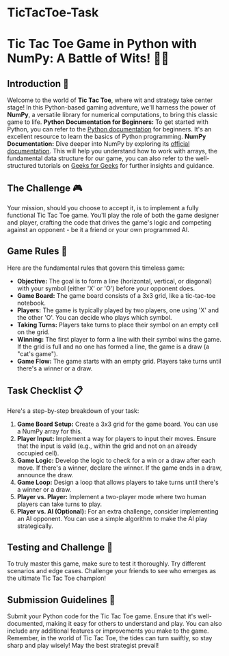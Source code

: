 # TicTacToe-Task

# Tic Tac Toe Game in Python with NumPy: A Battle of Wits! 🎲🧠
## Introduction 🌟 
Welcome to the world of **Tic Tac Toe**, where wit and strategy take center stage! In this Python-based gaming adventure, we'll harness the power of **NumPy**, a versatile library for numerical computations, to bring this classic game to life.
**Python Documentation for Beginners:** To get started with Python, you can refer to the [Python documentation](https://docs.python.org/3/tutorial/index.html) for beginners. It's an excellent resource to learn the basics of Python programming.
**NumPy Documentation:** Dive deeper into NumPy by exploring its [official documentation](https://numpy.org/doc/stable/). This will help you understand how to work with arrays, the fundamental data structure for our game, you can also refer to the well-structured tutorials on [Geeks for Geeks](https://www.geeksforgeeks.org/python-numpy/) for further insights and guidance.
## The Challenge 🎮
Your mission, should you choose to accept it, is to implement a fully functional Tic Tac Toe game. You'll play the role of both the game designer and player, crafting the code that drives the game's logic and competing against an opponent - be it a friend or your own programmed AI.
## Game Rules 📜
Here are the fundamental rules that govern this timeless game:
- **Objective:** The goal is to form a line (horizontal, vertical, or diagonal) with your symbol (either 'X' or 'O') before your opponent does.
- **Game Board:** The game board consists of a 3x3 grid, like a tic-tac-toe notebook.
- **Players:** The game is typically played by two players, one using 'X' and the other 'O'. You can decide who plays which symbol.
- **Taking Turns:** Players take turns to place their symbol on an empty cell on the grid.
- **Winning:** The first player to form a line with their symbol wins the game. If the grid is full and no one has formed a line, the game is a draw (a "cat's game").
- **Game Flow:** The game starts with an empty grid. Players take turns until there's a winner or a draw.
## Task Checklist 📋
Here's a step-by-step breakdown of your task:
1. **Game Board Setup:** Create a 3x3 grid for the game board. You can use a NumPy array for this.
2. **Player Input:** Implement a way for players to input their moves. Ensure that the input is valid (e.g., within the grid and not on an already occupied cell).
3. **Game Logic:** Develop the logic to check for a win or a draw after each move. If there's a winner, declare the winner. If the game ends in a draw, announce the draw.
4. **Game Loop:** Design a loop that allows players to take turns until there's a winner or a draw.
5. **Player vs. Player:** Implement a two-player mode where two human players can take turns to play.
6. **Player vs. AI (Optional):** For an extra challenge, consider implementing an AI opponent. You can use a simple algorithm to make the AI play strategically.
## Testing and Challenge 🧩
To truly master this game, make sure to test it thoroughly. Try different scenarios and edge cases. Challenge your friends to see who emerges as the ultimate Tic Tac Toe champion!
## Submission Guidelines 🚀
Submit your Python code for the Tic Tac Toe game. Ensure that it's well-documented, making it easy for others to understand and play. You can also include any additional features or improvements you make to the game.
Remember, in the world of Tic Tac Toe, the tides can turn swiftly, so stay sharp and play wisely! May the best strategist prevail!

